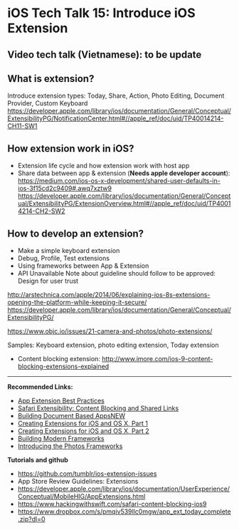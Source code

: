 # iOS Tech Talk 15: Introduce iOS Extension

## Video tech talk (Vietnamese): to be update


## What is extension?
Introduce extension types: Today, Share, Action, Photo Editing, Document Provider, Custom Keyboard
https://developer.apple.com/library/ios/documentation/General/Conceptual/ExtensibilityPG/NotificationCenter.html#//apple_ref/doc/uid/TP40014214-CH11-SW1

## How extension work in iOS?
- Extension life cycle and how extension work with host app
- Share data between app & extension (**Needs apple developer account**): https://medium.com/ios-os-x-development/shared-user-defaults-in-ios-3f15cd2c9409#.awq7xztw9
https://developer.apple.com/library/ios/documentation/General/Conceptual/ExtensibilityPG/ExtensionOverview.html#//apple_ref/doc/uid/TP40014214-CH2-SW2

## How to develop an extension?
- Make a simple keyboard extension
- Debug, Profile, Test extensions
- Using frameworks between App & Extension
- API Unavailable
Note about guideline should follow to be approved: Design for user trust

http://arstechnica.com/apple/2014/06/explaining-ios-8s-extensions-opening-the-platform-while-keeping-it-secure/
https://developer.apple.com/library/ios/documentation/General/Conceptual/ExtensibilityPG/

https://www.objc.io/issues/21-camera-and-photos/photo-extensions/

Samples: Keyboard extension, photo editing extension, Today extension
- Content blocking extension: http://www.imore.com/ios-9-content-blocking-extensions-explained

****
**Recommended Links:**
- [App Extension Best Practices](https://developer.apple.com/videos/play/wwdc2015-224/)
- [Safari Extensibility: Content Blocking and Shared Links](https://developer.apple.com/videos/play/wwdc2015-511/)
- [Building Document Based AppsNEW](https://developer.apple.com/videos/wwdc/2015/?id=234)
- [Creating Extensions for iOS and OS X, Part 1](https://developer.apple.com/videos/play/wwdc2014-205/)
- [Creating Extensions for iOS and OS X, Part 2](https://developer.apple.com/videos/play/wwdc2014-217)
- [Building Modern Frameworks](https://developer.apple.com/videos/play/wwdc2014-416/)
- [Introducing the Photos Frameworks](https://developer.apple.com/videos/play/wwdc2014-511/)


**Tutorials and github**
- https://github.com/tumblr/ios-extension-issues
- App Store Review Guidelines: Extensions
- https://developer.apple.com/library/ios/documentation/UserExperience/Conceptual/MobileHIG/AppExtensions.html
- https://www.hackingwithswift.com/safari-content-blocking-ios9
- https://www.dropbox.com/s/pmqiv539llc0mgw/app_ext_today_complete.zip?dl=0
